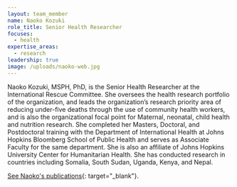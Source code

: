 ```yaml
---
layout: team_member
name: Naoko Kozuki
role_title: Senior Health Researcher
focuses:
  - health
expertise_areas:
  - research
leadership: true
image: /uploads/naoko-web.jpg
---
```


Naoko Kozuki, MSPH, PhD, is the Senior Health Researcher at the International Rescue Committee. She oversees the health research portfolio of the organization, and leads the organization’s research priority area of reducing under-five deaths through the use of community health workers, and is also the organizational focal point for Maternal, neonatal, child health and nutrition research. She completed her Masters, Doctoral, and Postdoctoral training with the Department of International Health at Johns Hopkins Bloomberg School of Public Health and serves as Associate Faculty for the same department. She is also an affiliate of Johns Hopkins University Center for Humanitarian Health. She has conducted research in countries including Somalia, South Sudan, Uganda, Kenya, and Nepal.

[See Naoko's publications](https://scholar.google.com/citations?hl=en&amp;user=9-IXfjMAAAAJ){: target="_blank"}.
